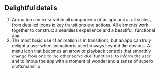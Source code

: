 ## Delightful details
1. Animation can exist within all components of an app and at all scales, from detailed icons to key transitions and actions. All elements work together to construct a seamless experience and a beautiful, functional app.
2. The most basic use of animation is in transitions, but an app can truly delight a user when animation is used in ways beyond the obvious. A menu icon that becomes an arrow or playback controls that smoothly change from one to the other serve dual functions: to inform the user and to imbue the app with a moment of wonder and a sense of superb craftsmanship
